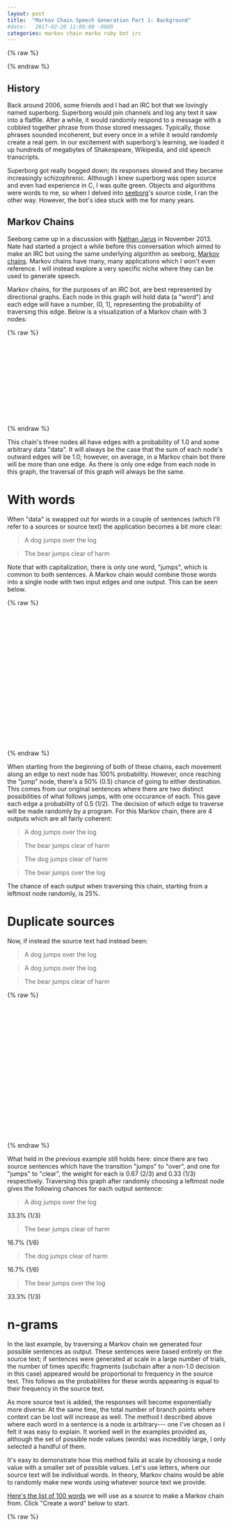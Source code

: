 ```yaml
---
layout: post
title:  "Markov Chain Speech Generation Part 1: Background"
#date:   2017-02-20 12:00:00 -0600
categories: markov chain marko ruby bot irc
---
```


{% raw %}
  <script src="https://code.jquery.com/jquery-3.1.1.js"></script>
  <script src="http://underscorejs.org/underscore-min.js"></script>
  <script src="/assets/javascripts/dist/cytoscape.js"></script>
  <script src="/assets/javascripts/markov.js"></script>
{% endraw %}

History
----------
Back around 2006, some friends and I had an IRC bot that we lovingly named superborg. Superborg would join channels and log any text it saw into a flatfile. After a while, it would randomly respond to a message with a cobbled together phrase from those stored messages. Typically, those phrases sounded incoherent, but every once in a while it would randomly create a real gem. In our excitement with superborg's learning, we loaded it up hundreds of megabytes of Shakespeare, Wikipedia, and old speech transcripts.

Superborg got really bogged down; its responses slowed and they became increasingly schizophrenic. Although I knew superborg was open source and even had experience in C, I was quite green. Objects and algorithms were words to me, so when I delved into [seeborg](https://github.com/hmage/seeborg)'s source code, I ran the other way. However, the bot's idea stuck with me for many years.

Markov Chains
-------------
Seeborg came up in a discussion with [Nathan Jarus](http://nathanjar.us/) in November 2013. Nate had started a project a while before this conversation which aimed to make an IRC bot using the same underlying algorithm as seeborg, [Markov chains](https://en.wikipedia.org/wiki/Markov_chain). Markov chains have many, many applications which I won't even reference. I will instead explore a very specific niche where they can be used to generate speech.

Markov chains, for the purposes of an IRC bot, are best represented by directional graphs. Each node in this graph will hold data (a "word") and each edge will have a number, (0, 1], representing the probability of traversing this edge. Below is a visualization of a Markov chain with 3 nodes:

{% raw %}
<div id="markov-chain" class="markov-graph" style="width: 768px; height: 175px;"></div>

<script>
  markov.graphs.renderFirstExample("#markov-chain");
</script>
{% endraw %}

This chain's three nodes all have edges with a probability of 1.0 and some arbitrary data "data". It will always be the case that the sum of each node's outward edges will be 1.0; however, on average, in a Markov chain bot there will be more than one edge. As there is only one edge from each node in this graph, the traversal of this graph will always be the same.

With words
==========

When "data" is swapped out for words in a couple of sentences (which I'll refer to a sources or source text) the application becomes a bit more clear:
> A dog jumps over the log

> The bear jumps clear of harm

Note that with capitalization, there is only one word, "jumps", which is common to both sentences. A Markov chain would combine those words into a single node with two input edges and one output. This can be seen below.

{% raw %}
<div id="markov-chain-sentence" class="markov-graph" style="width: 768px; height: 300px;"></div>

<script>
  markov.graphs.renderSecondExample("#markov-chain-sentence");
</script>
{% endraw %}

When starting from the beginning of both of these chains, each movement along an edge to next node has 100% probability. However, once reaching the "jump" node, there's a 50% (0.5) chance of going to either destination. This comes from our original sentences where there are two distinct possibilities of what follows jumps, with one occurance of each. This gave each edge a probability of 0.5 (1/2). The decision of which edge to traverse will be made randomly by a program. For this Markov chain, there are 4 outputs which are all fairly coherent:
> A dog jumps over the log

> The bear jumps clear of harm

> The dog jumps clear of harm

> The bear jumps over the log

The chance of each output when traversing this chain, starting from a leftmost node randomly, is 25%.

Duplicate sources
=================

Now, if instead the source text had instead been:
> A dog jumps over the log

> A dog jumps over the log

> The bear jumps clear of harm

{% raw %}
<div id="markov-chain-sentence-two" class="markov-graph" style="width: 768px; height: 300px;"></div>

<script>
  markov.graphs.renderThirdExample("#markov-chain-sentence-two");
</script>
{% endraw %}

What held in the previous example still holds here: since there are two source sentences which have the transition "jumps" to "over", and one for "jumps" to "clear", the weight for each is 0.67 (2/3) and 0.33 (1/3) respectively. Traversing this graph after randomly choosing a leftmost node gives the following chances for each output sentence:

> A dog jumps over the log

33.3% (1/3)

> The bear jumps clear of harm

16.7% (1/6)

> The dog jumps clear of harm

16.7% (1/6)

> The bear jumps over the log

33.3% (1/3)

n-grams
=======
In the last example, by traversing a Markov chain we generated four possible sentences as output. These sentences were based entirely on the source text; if sentences were generated at scale in a large number of trials, the number of times specific fragments (subchain after a non-1.0 decision in this case) appeared would be proportional to frequency in the source text. This follows as the probabilites for these words appearing is equal to their frequency in the source text.

As more source text is added, the responses will become exponentially more diverse. At the same time, the total number of branch points where context can be lost will increase as well. The method I described above where each word in a sentence is a node is arbitrary--- one I've chosen as I felt it was easy to explain. It worked well in the examples provided as, although the set of possible node values (words) was incredibly large,  I only selected a handful of them.

It's easy to demonstrate how this method fails at scale by choosing a node value with a smaller set of possible values. Let's use letters, where our source text will be individual words. In theory, Markov chains would be able to randomly make new words using whatever source text we provide.

[Here's the list of 100 words](/json/100words.json) we will use as a source to make a Markov chain from. Click "Create a word" below to start.

{% raw %}
<div id="markov-chain-letter-graph" class="markov-graph" style="height: 600px; width: 768px;"></div>
<br />
<div id="built-word" style="height: 25px;"></div>
<a href="javascript:$('#built-word').text(''); markov.graphs.generateWord();">Create a word</a>
{% endraw %}

A few notes regarding some non-letter symbols. "^" represents an arbitrary start of a word. This entry node in our graph ensures that the first letter on each word is in proportion with our source. "$", similarly, represents the end of a word, and ensures that letters which typically end words have that probability represented.

For the simplicity of the generation, the generated words do a lot right: "u" always follows "q", letters such as "y" usually end words, and most [consonant clusters](https://en.wikipedia.org/wiki/Consonant_cluster) and syllables in the words all appear in English. But there are also some drawbacks; the generated words can sometimes loop due to the cycles in this graph (much more on that later) and become incredibly long. There are also consonant clusters which never begin or never end a syllable that do--- for example, "nt" in English does not begin syllables nor does "pl" end syllables.

These drawbacks are all caused by a loss in context by the Markov chain. While it's traversing the graph, there's no way for it to represent the relationship between "pl" and "a", all it has is that "l" is preceded by "p" and followed by "l". One method for storing this relationship is by using n-grams. Our current representation could be considered a 1-gram; if we instead used a bigram, we could represent the relationship between "pl" and "a-" where "a- is followed by another letter."

Below is yet another example of a Markov chain which does just that. You can also click "Create a word" to see how the output is.
